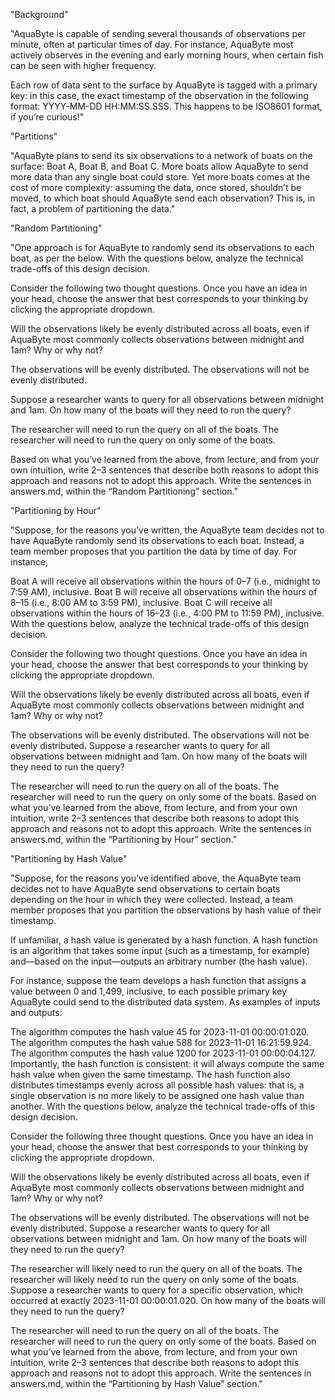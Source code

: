 "Background"

"AquaByte is capable of sending several thousands of observations per minute, often at particular times of day. For instance, AquaByte most actively observes in the evening and early morning hours, when certain fish can be seen with higher frequency.

Each row of data sent to the surface by AquaByte is tagged with a primary key: in this case, the exact timestamp of the observation in the following format: YYYY-MM-DD HH:MM:SS.SSS. This happens to be ISO8601 format, if you’re curious!"

"Partitions"

"AquaByte plans to send its six observations to a network of boats on the surface: Boat A, Boat B, and Boat C. More boats allow AquaByte to send more data than any single boat could store. Yet more boats comes at the cost of more complexity: assuming the data, once stored, shouldn’t be moved, to which boat should AquaByte send each observation? This is, in fact, a problem of partitioning the data."



"Random Partitioning"

"One approach is for AquaByte to randomly send its observations to each boat, as per the below. With the questions below, analyze the technical trade-offs of this design decision.

Consider the following two thought questions. Once you have an idea in your head, choose the answer that best corresponds to your thinking by clicking the appropriate dropdown.

Will the observations likely be evenly distributed across all boats, even if AquaByte most commonly collects observations between midnight and 1am? Why or why not?

The observations will be evenly distributed.
The observations will not be evenly distributed.

Suppose a researcher wants to query for all observations between midnight and 1am. On how many of the boats will they need to run the query?

The researcher will need to run the query on all of the boats.
The researcher will need to run the query on only some of the boats.


Based on what you’ve learned from the above, from lecture, and from your own intuition, write 2–3 sentences that describe both reasons to adopt this approach and reasons not to adopt this approach. Write the sentences in answers.md, within the “Random Partitioning” section."



"Partitioning by Hour"

"Suppose, for the reasons you’ve written, the AquaByte team decides not to have AquaByte randomly send its observations to each boat. Instead, a team member proposes that you partition the data by time of day. For instance,

Boat A will receive all observations within the hours of 0–7 (i.e., midnight to 7:59 AM), inclusive.
Boat B will receive all observations within the hours of 8–15 (i.e., 8:00 AM to 3:59 PM), inclusive.
Boat C will receive all observations within the hours of 16–23 (i.e., 4:00 PM to 11:59 PM), inclusive.
With the questions below, analyze the technical trade-offs of this design decision.

Consider the following two thought questions. Once you have an idea in your head, choose the answer that best corresponds to your thinking by clicking the appropriate dropdown.

Will the observations likely be evenly distributed across all boats, even if AquaByte most commonly collects observations between midnight and 1am? Why or why not?

The observations will be evenly distributed.
The observations will not be evenly distributed.
Suppose a researcher wants to query for all observations between midnight and 1am. On how many of the boats will they need to run the query?

The researcher will need to run the query on all of the boats.
The researcher will need to run the query on only some of the boats.
Based on what you’ve learned from the above, from lecture, and from your own intuition, write 2–3 sentences that describe both reasons to adopt this approach and reasons not to adopt this approach. Write the sentences in answers.md, within the “Partitioning by Hour” section."



"Partitioning by Hash Value"

"Suppose, for the reasons you’ve identified above, the AquaByte team decides not to have AquaByte send observations to certain boats depending on the hour in which they were collected. Instead, a team member proposes that you partition the observations by hash value of their timestamp.

If unfamiliar, a hash value is generated by a hash function. A hash function is an algorithm that takes some input (such as a timestamp, for example) and—based on the input—outputs an arbitrary number (the hash value).

For instance, suppose the team develops a hash function that assigns a value between 0 and 1,499, inclusive, to each possible primary key AquaByte could send to the distributed data system. As examples of inputs and outputs:

The algorithm computes the hash value 45 for 2023-11-01 00:00:01.020.
The algorithm computes the hash value 588 for 2023-11-01 16:21:59.924.
The algorithm computes the hash value 1200 for 2023-11-01 00:00:04.127.
Importantly, the hash function is consistent: it will always compute the same hash value when given the same timestamp. The hash function also distributes timestamps evenly across all possible hash values: that is, a single observation is no more likely to be assigned one hash value than another. With the questions below, analyze the technical trade-offs of this design decision.

Consider the following three thought questions. Once you have an idea in your head, choose the answer that best corresponds to your thinking by clicking the appropriate dropdown.

Will the observations likely be evenly distributed across all boats, even if AquaByte most commonly collects observations between midnight and 1am? Why or why not?

The observations will be evenly distributed.
The observations will not be evenly distributed.
Suppose a researcher wants to query for all observations between midnight and 1am. On how many of the boats will they need to run the query?

The researcher will likely need to run the query on all of the boats.
The researcher will likely need to run the query on only some of the boats.
Suppose a researcher wants to query for a specific observation, which occurred at exactly 2023-11-01 00:00:01.020. On how many of the boats will they need to run the query?

The researcher will need to run the query on all of the boats.
The researcher will need to run the query on only some of the boats.
Based on what you’ve learned from the above, from lecture, and from your own intuition, write 2–3 sentences that describe both reasons to adopt this approach and reasons not to adopt this approach. Write the sentences in answers.md, within the “Partitioning by Hash Value” section."

